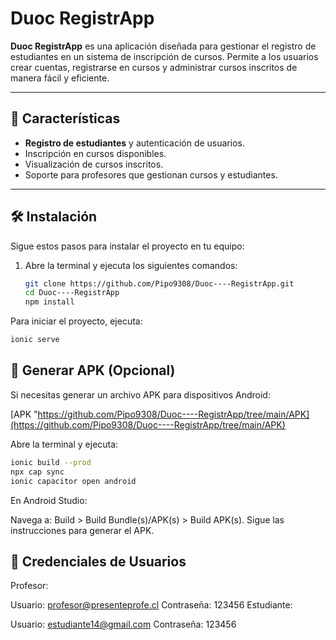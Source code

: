 # Duoc RegistrApp

**Duoc RegistrApp** es una aplicación diseñada para gestionar el registro de estudiantes en un sistema de inscripción de cursos. Permite a los usuarios crear cuentas, registrarse en cursos y administrar cursos inscritos de manera fácil y eficiente.

---

## 🚀 Características

- **Registro de estudiantes** y autenticación de usuarios.
- Inscripción en cursos disponibles.
- Visualización de cursos inscritos.
- Soporte para profesores que gestionan cursos y estudiantes.

---

## 🛠️ Instalación

Sigue estos pasos para instalar el proyecto en tu equipo:

1. Abre la terminal y ejecuta los siguientes comandos:

   ```bash
   git clone https://github.com/Pipo9308/Duoc----RegistrApp.git
   cd Duoc----RegistrApp
   npm install
Para iniciar el proyecto, ejecuta:

  ```bash
ionic serve
```
## 📱 Generar APK (Opcional)
Si necesitas generar un archivo APK para dispositivos Android:

[APK "https://github.com/Pipo9308/Duoc----RegistrApp/tree/main/APK](https://github.com/Pipo9308/Duoc----RegistrApp/tree/main/APK)

Abre la terminal y ejecuta:

```bash
ionic build --prod
npx cap sync
ionic capacitor open android
```
En Android Studio:

Navega a: Build > Build Bundle(s)/APK(s) > Build APK(s).
Sigue las instrucciones para generar el APK.


## 🔑 Credenciales de Usuarios
Profesor:

Usuario: profesor@presenteprofe.cl
Contraseña: 123456
Estudiante:

Usuario: estudiante14@gmail.com
Contraseña: 123456


